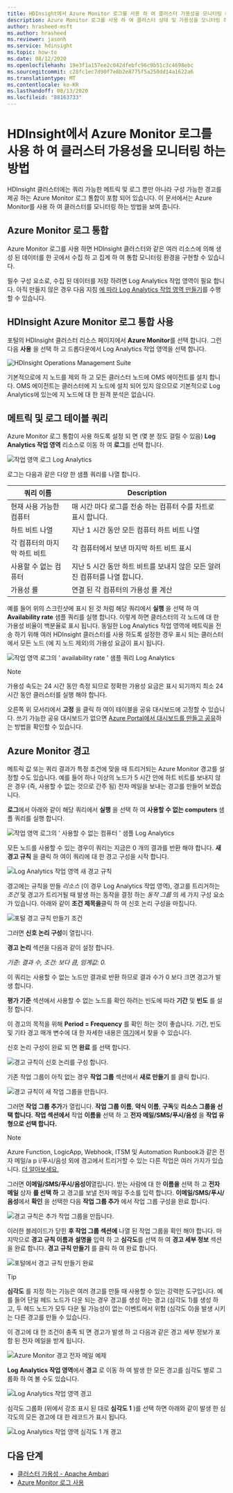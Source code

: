 ```yaml
---
title: HDInsight에서 Azure Monitor 로그를 사용 하 여 클러스터 가용성을 모니터링 하는 방법
description: Azure Monitor 로그를 사용 하 여 클러스터 상태 및 가용성을 모니터링 하는 방법에 대해 알아봅니다.
author: hrasheed-msft
ms.author: hrasheed
ms.reviewer: jasonh
ms.service: hdinsight
ms.topic: how-to
ms.date: 08/12/2020
ms.openlocfilehash: 19e3f1a157ee2c042dfebfc96c9b51c3c4698ebc
ms.sourcegitcommit: c28fc1ec7d90f7e8b2e8775f5a250dd14a1622a6
ms.translationtype: MT
ms.contentlocale: ko-KR
ms.lasthandoff: 08/13/2020
ms.locfileid: "88163733"
---
```

# <a name="how-to-monitor-cluster-availability-with-azure-monitor-logs-in-hdinsight"></a>HDInsight에서 Azure Monitor 로그를 사용 하 여 클러스터 가용성을 모니터링 하는 방법

HDInsight 클러스터에는 쿼리 가능한 메트릭 및 로그 뿐만 아니라 구성 가능한 경고를 제공 하는 Azure Monitor 로그 통합이 포함 되어 있습니다. 이 문서에서는 Azure Monitor를 사용 하 여 클러스터를 모니터링 하는 방법을 보여 줍니다.

## <a name="azure-monitor-logs-integration"></a>Azure Monitor 로그 통합

Azure Monitor 로그를 사용 하면 HDInsight 클러스터와 같은 여러 리소스에 의해 생성 된 데이터를 한 곳에서 수집 하 고 집계 하 여 통합 모니터링 환경을 구현할 수 있습니다.

필수 구성 요소로, 수집 된 데이터를 저장 하려면 Log Analytics 작업 영역이 필요 합니다. 아직 만들지 않은 경우 다음 지침 [에 따라 Log Analytics 작업 영역 만들기](https://docs.microsoft.com/azure/azure-monitor/learn/quick-create-workspace)를 수행할 수 있습니다.

## <a name="enable-hdinsight-azure-monitor-logs-integration"></a>HDInsight Azure Monitor 로그 통합 사용

포털의 HDInsight 클러스터 리소스 페이지에서 **Azure Monitor**를 선택 합니다. 그런 다음 **사용** 을 선택 하 고 드롭다운에서 Log Analytics 작업 영역을 선택 합니다.

![HDInsight Operations Management Suite](media/cluster-availability-monitor-logs/azure-portal-monitoring.png)

기본적으로에 지 노드를 제외 하 고 모든 클러스터 노드에 OMS 에이전트를 설치 합니다. OMS 에이전트는 클러스터에 지 노드에 설치 되어 있지 않으므로 기본적으로 Log Analytics에 있는에 지 노드에 대 한 원격 분석은 없습니다.

## <a name="query-metrics-and-logs-tables"></a>메트릭 및 로그 테이블 쿼리

Azure Monitor 로그 통합이 사용 하도록 설정 되 면 (몇 분 정도 걸릴 수 있음) **Log Analytics 작업 영역** 리소스로 이동 하 여 **로그**를 선택 합니다.

![작업 영역 로그 Log Analytics](media/cluster-availability-monitor-logs/hdinsight-portal-logs.png)

로그는 다음과 같은 다양 한 샘플 쿼리를 나열 합니다.

| 쿼리 이름                      | Description                                                               |
|---------------------------------|---------------------------------------------------------------------------|
| 현재 사용 가능한 컴퓨터    | 매 시간 마다 로그를 전송 하는 컴퓨터 수를 차트로 표시 합니다.                     |
| 하트 비트 나열                 | 지난 1 시간 동안 모든 컴퓨터 하트 비트 나열                           |
| 각 컴퓨터의 마지막 하트 비트 | 각 컴퓨터에서 보낸 마지막 하트 비트 표시                             |
| 사용할 수 없는 컴퓨터           | 지난 5 시간 동안 하트 비트를 보내지 않은 모든 알려진 컴퓨터를 나열 합니다. |
| 가용성 률               | 연결 된 각 컴퓨터의 가용성 률 계산                |

예를 들어 위의 스크린샷에 표시 된 것 처럼 해당 쿼리에서 **실행** 을 선택 하 여 **Availability rate** 샘플 쿼리를 실행 합니다. 이렇게 하면 클러스터의 각 노드에 대 한 가용성 비율이 백분율로 표시 됩니다. 동일한 Log Analytics 작업 영역에 메트릭을 전송 하기 위해 여러 HDInsight 클러스터를 사용 하도록 설정한 경우 표시 되는 클러스터에서 모든 노드 (에 지 노드 제외)의 가용성 요금이 표시 됩니다.

![작업 영역 로그의 ' availability rate ' 샘플 쿼리 Log Analytics](media/cluster-availability-monitor-logs/portal-availability-rate.png)

> [!NOTE]  
> 가용성 속도는 24 시간 동안 측정 되므로 정확한 가용성 요금은 표시 되기까지 최소 24 시간 동안 클러스터를 실행 해야 합니다.

오른쪽 위 모서리에서 **고정** 을 클릭 하 여이 테이블을 공유 대시보드에 고정할 수 있습니다. 쓰기 가능한 공유 대시보드가 없으면 [Azure Portal에서 대시보드를 만들고 공유](https://docs.microsoft.com/azure/azure-portal/azure-portal-dashboards#publish-and-share-a-dashboard)하는 방법을 확인할 수 있습니다.

## <a name="azure-monitor-alerts"></a>Azure Monitor 경고

메트릭 값 또는 쿼리 결과가 특정 조건에 맞을 때 트리거되는 Azure Monitor 경고를 설정할 수도 있습니다. 예를 들어 하나 이상의 노드가 5 시간 안에 하트 비트를 보내지 않은 경우 (즉, 사용할 수 없는 것으로 간주 됨) 전자 메일을 보내는 경고를 만들어 보겠습니다.

**로그**에서 아래와 같이 해당 쿼리에서 **실행** 을 선택 하 여 **사용할 수 없는 computers** 샘플 쿼리를 실행 합니다.

![작업 영역 로그의 ' 사용할 수 없는 컴퓨터 ' 샘플 Log Analytics](media/cluster-availability-monitor-logs/portal-unavailable-computers.png)

모든 노드를 사용할 수 있는 경우이 쿼리는 지금은 0 개의 결과를 반환 해야 합니다. **새 경고 규칙** 을 클릭 하 여이 쿼리에 대 한 경고 구성을 시작 합니다.

![Log Analytics 작업 영역 새 경고 규칙](media/cluster-availability-monitor-logs/portal-logs-new-alert-rule.png)

경고에는 규칙을 만들 *리소스* (이 경우 Log Analytics 작업 영역), 경고를 트리거하는 *조건* 및 경고가 트리거될 때 발생 하는 동작을 결정 하는 *동작 그룹* 의 세 가지 구성 요소가 있습니다.
아래와 같이 **조건 제목을**클릭 하 여 신호 논리 구성을 마칩니다.

![포털 경고 규칙 만들기 조건](media/cluster-availability-monitor-logs/portal-condition-title.png)

그러면 **신호 논리 구성**이 열립니다.

**경고 논리** 섹션을 다음과 같이 설정 합니다.

*기준: 결과 수, 조건: 보다 큼, 임계값: 0.*

이 쿼리는 사용할 수 없는 노드만 결과로 반환 하므로 결과 수가 0 보다 크면 경고가 발생 합니다.

**평가 기준** 섹션에서 사용할 수 없는 노드를 확인 하려는 빈도에 따라 **기간** 및 **빈도** 를 설정 합니다.

이 경고의 목적을 위해 **Period = Frequency** 를 확인 하는 것이 좋습니다. 기간, 빈도 및 기타 경고 매개 변수에 대 한 자세한 내용은 [여기](https://docs.microsoft.com/azure/azure-monitor/platform/alerts-unified-log#log-search-alert-rule---definition-and-types)에서 찾을 수 있습니다.

신호 논리 구성이 완료 되 면 **완료** 를 선택 합니다.

![경고 규칙이 신호 논리를 구성 합니다.](media/cluster-availability-monitor-logs/portal-configure-signal-logic.png)

기존 작업 그룹이 아직 없는 경우 **작업 그룹** 섹션에서 **새로 만들기** 를 클릭 합니다.

![경고 규칙이 새 작업 그룹을 만듭니다.](media/cluster-availability-monitor-logs/portal-create-new-action-group.png)

그러면 **작업 그룹 추가**가 열립니다. **작업 그룹 이름**, **약식 이름**, **구독**및 **리소스 그룹을 선택 합니다.** **작업 섹션에서** 작업 **이름을** 선택 하 고 **전자 메일/SMS/푸시/음성** 을 **작업 유형으로 선택 합니다.**

> [!NOTE]
> Azure Function, LogicApp, Webhook, ITSM 및 Automation Runbook과 같은 전자 메일/a p i/푸시/음성 외에 경고에서 트리거할 수 있는 다른 작업은 여러 가지가 있습니다. [더 알아보세요.](https://docs.microsoft.com/azure/azure-monitor/platform/action-groups#action-specific-information)

그러면 **이메일/SMS/푸시/음성이**열립니다. 받는 사람에 대 한 **이름을** 선택 하 고 **전자 메일** 상자 **를 선택 하** 고 경고를 보낼 전자 메일 주소를 입력 합니다. **이메일/SMS/푸시/음성**에서 **확인** 을 선택한 다음 **작업 그룹 추가** 에서 작업 그룹 구성을 완료 합니다.

![경고 규칙은 추가 작업 그룹을 만듭니다.](media/cluster-availability-monitor-logs/portal-add-action-group.png)

이러한 블레이드가 닫힌 **후 작업 그룹 섹션에** 나열 된 작업 그룹을 확인 해야 합니다. 마지막으로 **경고 규칙 이름과** **설명을** 입력 하 고 **심각도**를 선택 하 여 **경고 세부 정보** 섹션을 완료 합니다. **경고 규칙 만들기** 를 클릭 하 여 완료 합니다.

![포털에서 경고 규칙 만들기 완료](media/cluster-availability-monitor-logs/portal-create-alert-rule-finish.png)

> [!TIP]
> **심각도** 를 지정 하는 기능은 여러 경고를 만들 때 사용할 수 있는 강력한 도구입니다. 예를 들어 단일 헤드 노드가 다운 되는 경우 경고를 생성 하는 경고 (심각도 1)를 생성 하 고, 두 헤드 노드가 모두 다운 될 가능성이 없는 이벤트에서 위험 (심각도 0)을 발생 시키는 다른 경고를 만들 수 있습니다.

이 경고에 대 한 조건이 충족 되 면 경고가 발생 하 고 다음과 같은 경고 세부 정보가 포함 된 전자 메일을 받게 됩니다.

![Azure Monitor 경고 전자 메일 예제](media/cluster-availability-monitor-logs/portal-oms-alert-email.png)

**Log Analytics 작업 영역**에서 **경고** 로 이동 하 여 발생 한 모든 경고를 심각도 별로 그룹화 하 여 볼 수도 있습니다.

![Log Analytics 작업 영역 경고](media/cluster-availability-monitor-logs/hdi-portal-oms-alerts.png)

심각도 그룹화 (위에서 강조 표시 된 대로 **심각도 1** )를 선택 하면 아래와 같이 발생 한 심각도의 모든 경고에 대 한 레코드가 표시 됩니다.

![Log Analytics 작업 영역 심각도 1 개 경고](media/cluster-availability-monitor-logs/portal-oms-alerts-sev1.png)

## <a name="next-steps"></a>다음 단계

* [클러스터 가용성 - Apache Ambari](./hdinsight-cluster-availability.md)
* [Azure Monitor 로그 사용](hdinsight-hadoop-oms-log-analytics-tutorial.md)
